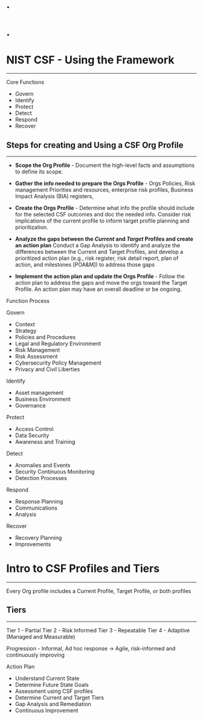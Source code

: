 
# .
# .

# NIST CSF - Using the Framework
----
Core Functions
- Govern
- Identify
- Protect
- Detect
- Respond
- Recover

## Steps for creating and Using a CSF Org Profile
----
- **Scope the Org Profile** - Document the high-level facts and assumptions to define its scope. 

- **Gather the info needed to prepare the Orgs Profile** - Orgs Policies, Risk management  Priorities and resources, enterprise risk profiles, Business Impact Analysis (BIA) registers, 

- **Create the Orgs Profile** - Determine what info the profile should include for the selected CSF outcomes and doc the needed info. Consider risk implications of the current profile to inform target profile planning and prioritization. 

- **Analyze the gaps between the *Current* and *Target* Profiles and create an action plan** Conduct a Gap Analysis to identify and analyze the differences between the Current and Target Profiles, and develop a prioritized action plan (e.g., risk register, risk detail report, plan of action, and milestones [POA&M]) to address those gaps

- **Implement the action plan and update the Orgs Profile** - Follow the action plan to address the gaps and move the orgs toward the Target Profile. An action plan may have an overall deadline or be ongoing. 

Function
  Process

Govern
  - Context
  - Strategy
  - Policies and Procedures
  - Legal and Regulatory Environment
  - Risk Management
  - Risk Assessment
  - Cybersecurity Policy Management
  - Privacy and Civil Liberties

Identify
  - Asset management
  - Business Environment
  - Governance

Protect
- Access Control
- Data Security
- Awareness and Training

Detect
- Anomalies and Events
- Security Continuous Monitoring
- Detection Processes

Respond
- Response Planning
- Communications
- Analysis

Recover
- Recovery Planning
- Improvements


# Intro to CSF Profiles and Tiers
----
Every Org profile includes a Current Profile, Target Profile, or both profiles

## Tiers
----
Tier 1 - Partial
Tier 2 - Risk Informed
Tier 3 - Repeatable
Tier 4 - Adaptive (Managed and Measurable)


Progression - Informal, Ad hoc response -> Agile, risk-informed and continuously improving

Action Plan 
- Understand Current State
- Determine Future State Goals
- Assessment using CSF profiles
- Determine Current and Target Tiers
- Gap Analysis and Remediation
- Continuous Improvement
